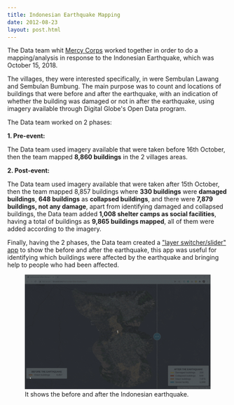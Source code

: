 ```yaml
---
title: Indonesian Earthquake Mapping
date: 2012-08-23
layout: post.html
---
```


The Data team whit [Mercy Corps](https://www.mercycorps.org/) worked together in order to do a mapping/analysis in response to the Indonesian Earthquake, which was October 15, 2018.

The villages, they were interested specifically, in were Sembulan Lawang and Sembulan Bumbung. The main purpose was to count and locations of buildings that were before and after the earthquake, with an indication of whether the building was damaged or not in after the earthquake, using imagery available through Digital Globe's Open Data program.

The Data team worked on 2 phases:

<b>1. Pre-event:</b>

The Data team used imagery available that were taken before 16th October, then the team mapped <b>8,860 buildings</b> in the 2 villages areas.

<b>2. Post-event:</b>

The Data team used imagery available that were taken after 15th October, then the team mapped 8,857 buildings where <b>330 buildings</b> were <b>damaged buildings</b>, <b>648 buildings</b> as <b>collapsed buildings</b>, and there were <b>7,879 buildings, not any damage</b>, apart from identifying damaged and collapsed buildings, the Data team added <b>1,008 shelter camps as social facilities</b>, having a total of buildings as <b>9,865 buildings mapped</b>, all of them were added according to the imagery.

Finally, having the 2 phases, the Data team created a ["layer switcher/slider" app](http://devseed.com/mercycorps-data-visualization/) to show the before and after the earthquake, this app was useful for identifying which buildings were affected by the earthquake and bringing help to people who had been affected.

<figure class="align-center">
  <img src="/assets/images/mapping_6.gif"/>
  <figcaption>It shows the before and after the Indonesian earthquake.</figcaption>
</figure>
